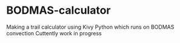 # BODMAS-calculator
Making a trail calculator using Kivy Python which runs on BODMAS convection Cuttently work in progress
